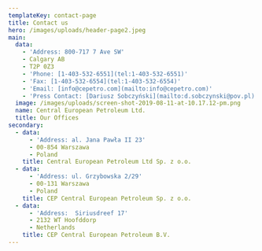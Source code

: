 ```yaml
---
templateKey: contact-page
title: Contact us
hero: /images/uploads/header-page2.jpeg
main:
  data:
    - 'Address: 800-717 7 Ave SW'
    - Calgary AB
    - T2P 0Z3
    - 'Phone: [1-403-532-6551](tel:1-403-532-6551)'
    - 'Fax: [1-403-532-6554](tel:1-403-532-6554)'
    - 'Email: [info@cepetro.com](mailto:info@cepetro.com)'
    - 'Press Contact: [Dariusz Sobczyński](mailto:d.sobczynski@pov.pl)'
  image: /images/uploads/screen-shot-2019-08-11-at-10.17.12-pm.png
  name: Central European Petroleum Ltd.
  title: Our Offices
secondary:
  - data:
      - 'Address: al. Jana Pawła II 23'
      - 00-854 Warszawa
      - Poland
    title: Central European Petroleum Ltd Sp. z o.o.
  - data:
      - 'Address: ul. Grzybowska 2/29'
      - 00-131 Warszawa
      - Poland
    title: CEP Central European Petroleum Sp. z o.o.
  - data:
      - 'Address:  Siriusdreef 17'
      - 2132 WT Hoofddorp
      - Netherlands
    title: CEP Central European Petroleum B.V.
---
```


